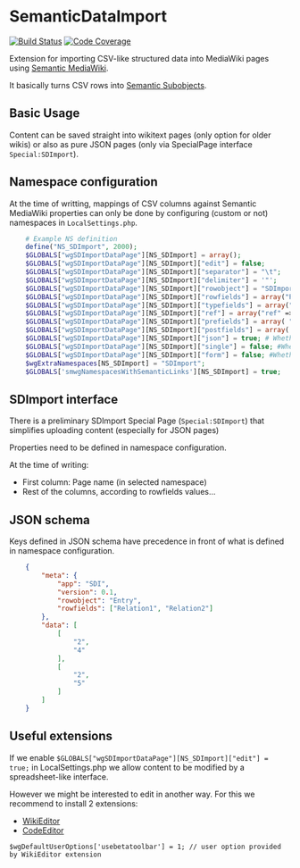 # SemanticDataImport

[![Build Status](https://secure.travis-ci.org/toniher/SemanticDataImport.svg?branch=master)](http://travis-ci.org/toniher/SemanticDataImport)
[![Code Coverage](https://scrutinizer-ci.com/g/toniher/SemanticDataImport/badges/coverage.png?b=master)](https://scrutinizer-ci.com/g/toniher/SemanticDataImport/?branch=master)

Extension for importing CSV-like structured data into MediaWiki pages using [Semantic MediaWiki](https://www.semantic-mediawiki.org).

It basically turns CSV rows into [Semantic Subobjects](https://www.semantic-mediawiki.org/wiki/Subobject).

## Basic Usage

Content can be saved straight into wikitext pages (only option for older wikis) or also as pure JSON pages (only via SpecialPage interface ```Special:SDImport```).

## Namespace configuration

At the time of writting, mappings of CSV columns against Semantic MediaWiki properties can only be done by configuring (custom or not) namespaces in ```LocalSettings.php```.

```php
	# Example NS definition
	define("NS_SDImport", 2000);
	$GLOBALS["wgSDImportDataPage"][NS_SDImport] = array();
	$GLOBALS["wgSDImportDataPage"][NS_SDImport]["edit"] = false;
	$GLOBALS["wgSDImportDataPage"][NS_SDImport]["separator"] = "\t";
	$GLOBALS["wgSDImportDataPage"][NS_SDImport]["delimiter"] = '"';
	$GLOBALS["wgSDImportDataPage"][NS_SDImport]["rowobject"] = "SDImport";
	$GLOBALS["wgSDImportDataPage"][NS_SDImport]["rowfields"] = array("Page1", "Page2");
	$GLOBALS["wgSDImportDataPage"][NS_SDImport]["typefields"] = array("Page", "Page");
	$GLOBALS["wgSDImportDataPage"][NS_SDImport]["ref"] = array("ref" => "{{PAGENAME}}");
	$GLOBALS["wgSDImportDataPage"][NS_SDImport]["prefields"] = array( "", "" );
	$GLOBALS["wgSDImportDataPage"][NS_SDImport]["postfields"] = array( "", "" );
	$GLOBALS["wgSDImportDataPage"][NS_SDImport]["json"] = true; # Whether content is stored directly in JSON
	$GLOBALS["wgSDImportDataPage"][NS_SDImport]["single"] = false; #Whether to store straight properties-values, but not Subobject (rowobject is ignored)
	$GLOBALS["wgSDImportDataPage"][NS_SDImport]["form"] = false; #Whether to show a form instead of a spreadsheet (as far as single is true)
	$wgExtraNamespaces[NS_SDImport] = "SDImport";
	$GLOBALS['smwgNamespacesWithSemanticLinks'][NS_SDImport] = true;
```

## SDImport interface

There is a preliminary SDImport Special Page (```Special:SDImport```) that simplifies uploading content (especially for JSON pages)

Properties need to be defined in namespace configuration.

At the time of writing:

* First column: Page name (in selected namespace)
* Rest of the columns, according to rowfields values...


## JSON schema

Keys defined in JSON schema have precedence in front of what is defined in namespace configuration.

```json
	{
		"meta": {
			"app": "SDI",
			"version": 0.1,
			"rowobject": "Entry",
			"rowfields": ["Relation1", "Relation2"]
		},
		"data": [
			[
				"2",
				"4"
			],
			[
				"2",
				"5"
			]
		]
	}
```

## Useful extensions

If we enable ```$GLOBALS["wgSDImportDataPage"][NS_SDImport]["edit"] = true;``` in LocalSettings.php we allow content to be modified by a spreadsheet-like interface.

However we might be interested to edit in another way. For this we recommend to install 2 extensions:

* [WikiEditor](https://www.mediawiki.org/wiki/Extension:WikiEditor)
* [CodeEditor](https://www.mediawiki.org/wiki/Extension:CodeEditor)


```$wgDefaultUserOptions['usebetatoolbar'] = 1; // user option provided by WikiEditor extension```
